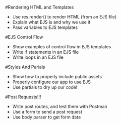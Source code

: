 #Rendering HTML and Templates

* Use res.render() to render HTML (from an EJS file)
* Explain what EJS is and why we use it
* Pass variables to EJS templates

#EJS Control Flow
* Show examples of control flow in EJS templates
* Write if statements in an EJS file
* Write loops in an EJS file

#Styles And Parials
* Show how to properly include public assets
* Properly configure our app to use EJS
* Use partials to dry up our code!

#Post Requests!!!
* Write post routes, and test them with Postman
* Use a form to send a post request
* Use body parser to get form data

